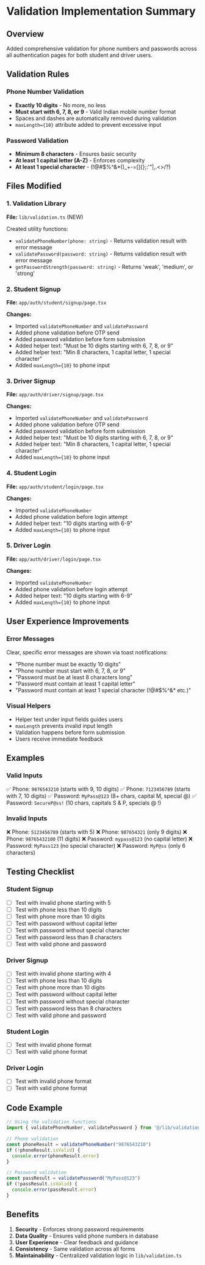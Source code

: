 # Validation Implementation Summary

## Overview
Added comprehensive validation for phone numbers and passwords across all authentication pages for both student and driver users.

## Validation Rules

### Phone Number Validation
- **Exactly 10 digits** - No more, no less
- **Must start with 6, 7, 8, or 9** - Valid Indian mobile number format
- Spaces and dashes are automatically removed during validation
- `maxLength={10}` attribute added to prevent excessive input

### Password Validation
- **Minimum 8 characters** - Ensures basic security
- **At least 1 capital letter (A-Z)** - Enforces complexity
- **At least 1 special character** - (!@#$%^&*()_+-=[]{};\:'"|,.<>/?)

## Files Modified

### 1. Validation Library
**File:** `lib/validation.ts` (NEW)

Created utility functions:
- `validatePhoneNumber(phone: string)` - Returns validation result with error message
- `validatePassword(password: string)` - Returns validation result with error message
- `getPasswordStrength(password: string)` - Returns 'weak', 'medium', or 'strong'

### 2. Student Signup
**File:** `app/auth/student/signup/page.tsx`

**Changes:**
- Imported `validatePhoneNumber` and `validatePassword`
- Added phone validation before OTP send
- Added password validation before form submission
- Added helper text: "Must be 10 digits starting with 6, 7, 8, or 9"
- Added helper text: "Min 8 characters, 1 capital letter, 1 special character"
- Added `maxLength={10}` to phone input

### 3. Driver Signup
**File:** `app/auth/driver/signup/page.tsx`

**Changes:**
- Imported `validatePhoneNumber` and `validatePassword`
- Added phone validation before OTP send
- Added password validation before form submission
- Added helper text: "Must be 10 digits starting with 6, 7, 8, or 9"
- Added helper text: "Min 8 characters, 1 capital letter, 1 special character"
- Added `maxLength={10}` to phone input

### 4. Student Login
**File:** `app/auth/student/login/page.tsx`

**Changes:**
- Imported `validatePhoneNumber`
- Added phone validation before login attempt
- Added helper text: "10 digits starting with 6-9"
- Added `maxLength={10}` to phone input

### 5. Driver Login
**File:** `app/auth/driver/login/page.tsx`

**Changes:**
- Imported `validatePhoneNumber`
- Added phone validation before login attempt
- Added helper text: "10 digits starting with 6-9"
- Added `maxLength={10}` to phone input

## User Experience Improvements

### Error Messages
Clear, specific error messages are shown via toast notifications:
- "Phone number must be exactly 10 digits"
- "Phone number must start with 6, 7, 8, or 9"
- "Password must be at least 8 characters long"
- "Password must contain at least 1 capital letter"
- "Password must contain at least 1 special character (!@#$%^&* etc.)"

### Visual Helpers
- Helper text under input fields guides users
- `maxLength` prevents invalid input length
- Validation happens before form submission
- Users receive immediate feedback

## Examples

### Valid Inputs
✅ Phone: `9876543210` (starts with 9, 10 digits)
✅ Phone: `7123456789` (starts with 7, 10 digits)
✅ Password: `MyPass@123` (8+ chars, capital M, special @)
✅ Password: `SecureP@ss!` (10 chars, capitals S & P, specials @ !)

### Invalid Inputs
❌ Phone: `5123456789` (starts with 5)
❌ Phone: `987654321` (only 9 digits)
❌ Phone: `98765432100` (11 digits)
❌ Password: `mypass@123` (no capital letter)
❌ Password: `MyPass123` (no special character)
❌ Password: `MyP@ss` (only 6 characters)

## Testing Checklist

### Student Signup
- [ ] Test with invalid phone starting with 5
- [ ] Test with phone less than 10 digits
- [ ] Test with phone more than 10 digits
- [ ] Test with password without capital letter
- [ ] Test with password without special character
- [ ] Test with password less than 8 characters
- [ ] Test with valid phone and password

### Driver Signup
- [ ] Test with invalid phone starting with 4
- [ ] Test with phone less than 10 digits
- [ ] Test with phone more than 10 digits
- [ ] Test with password without capital letter
- [ ] Test with password without special character
- [ ] Test with password less than 8 characters
- [ ] Test with valid phone and password

### Student Login
- [ ] Test with invalid phone format
- [ ] Test with valid phone format

### Driver Login
- [ ] Test with invalid phone format
- [ ] Test with valid phone format

## Code Example

```typescript
// Using the validation functions
import { validatePhoneNumber, validatePassword } from '@/lib/validation'

// Phone validation
const phoneResult = validatePhoneNumber("9876543210")
if (!phoneResult.isValid) {
  console.error(phoneResult.error)
}

// Password validation
const passResult = validatePassword("MyPass@123")
if (!passResult.isValid) {
  console.error(passResult.error)
}
```

## Benefits

1. **Security** - Enforces strong password requirements
2. **Data Quality** - Ensures valid phone numbers in database
3. **User Experience** - Clear feedback and guidance
4. **Consistency** - Same validation across all forms
5. **Maintainability** - Centralized validation logic in `lib/validation.ts`
